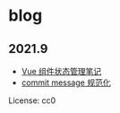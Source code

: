 # blog

## 2021.9

- [Vue 组件状态管理笔记](202109/20210906-state-manage-in-vue.md)
- [commit message 规范化](202109/20210928-change-log.md)

License: cc0
